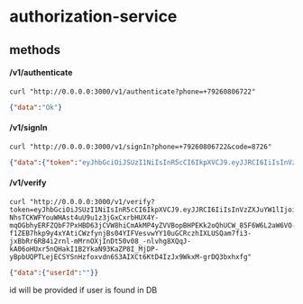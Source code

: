 # authorization-service

## methods

#### /v1/authenticate
```shell
curl "http://0.0.0.0:3000/v1/authenticate?phone=+79260806722"
```

```json
{"data":"Ok"}
```

#### /v1/signIn
```shell
curl "http://0.0.0.0:3000/v1/signIn?phone=+79260806722&code=8726"
```

```json
{"data":{"token":"eyJhbGciOiJSUzI1NiIsInR5cCI6IkpXVCJ9.eyJJRCI6IiIsInVzZXJuYW1lIjoiIiwicGhvbmUiOiIgNzkyNjA4MDY3MjIifQ.ZkNFVNpNYamM2p_KhMSv0Uy2Xk7tbrwq-NhsTCKWFYouWHAst4uU9u1z3jGxCxrbHUX4Y-mqOGbhyERFZQbF7PxHBD63jCVW8hiCmAkMP4yZVVBopBHPEKk2oQhUCW_85F6W6L2aW6VO-f1ZEB7hkp9y4xYAtiCWzfynjBs04YIFVesvwYY10uGCRczhIXLUSQam7fi3-jxBbRr6RB4i2rnl-mMrnOXjInDt50v08_-nlvhg8XQqJ-kA06oHUxr5nQHakI1B2YkaN93KaZP8I_MjDP-yBpbUQPTLejECSYSnHzfoxvdn6S3AIXCt6KtD4IzJx9WkxM-grDQ3bxhxfg"}}
```

#### /v1/verify

```shell
curl "http://0.0.0.0:3000/v1/verify?token=eyJhbGciOiJSUzI1NiIsInR5cCI6IkpXVCJ9.eyJJRCI6IiIsInVzZXJuYW1lIjoiIiwicGhvbmUiOiIgNzkyNjA4MDY3MjIifQ.ZkNFVNpNYamM2p_KhMSv0Uy2Xk7tbrwq-NhsTCKWFYouWHAst4uU9u1z3jGxCxrbHUX4Y-mqOGbhyERFZQbF7PxHBD63jCVW8hiCmAkMP4yZVVBopBHPEKk2oQhUCW_85F6W6L2aW6VO-f1ZEB7hkp9y4xYAtiCWzfynjBs04YIFVesvwYY10uGCRczhIXLUSQam7fi3-jxBbRr6RB4i2rnl-mMrnOXjInDt50v08_-nlvhg8XQqJ-kA06oHUxr5nQHakI1B2YkaN93KaZP8I_MjDP-yBpbUQPTLejECSYSnHzfoxvdn6S3AIXCt6KtD4IzJx9WkxM-grDQ3bxhxfg"
```

```json
{"data":{"userId":""}}
```
id will be provided if user is found in DB